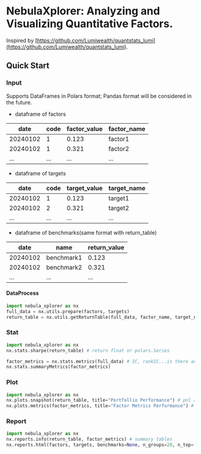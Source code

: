 # NebulaXplorer: Analyzing and Visualizing Quantitative Factors.
Inspired by [https://github.com/Lumiwealth/quantstats_lumi](https://github.com/Lumiwealth/quantstats_lumi).

## Quick Start
### Input
Supports DataFrames in Polars format; Pandas format will be considered in the future.
- dataframe of factors

| date       | code | factor_value | factor_name |
|------------|------|----------|----------|
| 20240102 | 1 | 0.123    | factor1    |
| 20240102 | 1 | 0.321    | factor2  |
| ... | ... | ...   | ...    |

- dataframe of targets

| date       | code | target_value | target_name |
|------------|------|----------|----------|
| 20240102 | 1 | 0.123    | target1    |
| 20240102 | 2 | 0.321    | target2   |
| ... | ... | ...   | ...    |
- dataframe of benchmarks(same format with return_table)

| date       | name | return_value |
|------------|------|----------|
| 20240102 | benchmark1 | 0.123    | 
| 20240102 | benchmark2 | 0.321    |
| ... | ... | ...   |

#### DataProcess
```python
import nebula_xplorer as nx
full_data = nx.utils.prepare(factors, targets)
return_table = nx.utils.getReturnTable(full_data, factor_name, target_name, benchmarks=None, n_groups=10, n_top=[200, 1000])

```

### Stat
```python
import nebula_xplorer as nx
nx.stats.sharpe(return_table) # return float or polars.Series
```

```python
factor_metrics = nx.stats.metrics(full_data) # IC, rankIC...is there any other daily stats?
nx.stats.summaryMetrics(factor_metrics)
```

### Plot
```python
import nebula_xplorer as nx
nx.plots.snapshot(return_table, title="Portfollio Performance") # pnl and maxdd
nx.plots.metrics(factor_metrics, title="Factor Metrics Performance") # IC performance and ?...
```

### Report
```python
import nebula_xplorer as nx
nx.reports.info(return_table, factor_metrics) # summary tables
nx.reports.html(factors, targets, benchmarks=None, n_groups=20, n_top=[200, 1000]) # pics
```
